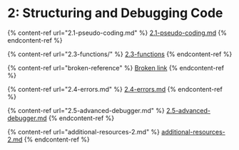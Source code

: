 # 2: Structuring and Debugging Code

{% content-ref url="2.1-pseudo-coding.md" %}
[2.1-pseudo-coding.md](2.1-pseudo-coding.md)
{% endcontent-ref %}

{% content-ref url="2.3-functions/" %}
[2.3-functions](2.3-functions/)
{% endcontent-ref %}

{% content-ref url="broken-reference" %}
[Broken link](broken-reference)
{% endcontent-ref %}

{% content-ref url="2.4-errors.md" %}
[2.4-errors.md](2.4-errors.md)
{% endcontent-ref %}

{% content-ref url="2.5-advanced-debugger.md" %}
[2.5-advanced-debugger.md](2.5-advanced-debugger.md)
{% endcontent-ref %}

{% content-ref url="additional-resources-2.md" %}
[additional-resources-2.md](additional-resources-2.md)
{% endcontent-ref %}
